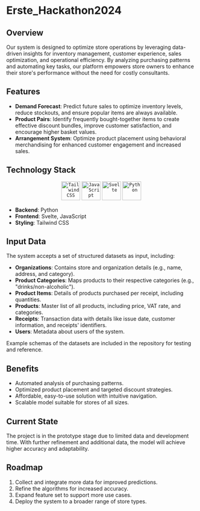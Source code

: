 # Erste_Hackathon2024

## Overview

Our system is designed to optimize store operations by leveraging data-driven insights for inventory management, customer experience, sales optimization, and operational efficiency. By analyzing purchasing patterns and automating key tasks, our platform empowers store owners to enhance their store's performance without the need for costly consultants.

## Features

- **Demand Forecast**: Predict future sales to optimize inventory levels, reduce stockouts, and ensure popular items are always available.
- **Product Pairs**: Identify frequently bought-together items to create effective discount bundles, improve customer satisfaction, and encourage higher basket values.
- **Arrangement System**: Optimize product placement using behavioral merchandising for enhanced customer engagement and increased sales.

## Technology Stack

<div align="center">
	<code><img width="50" src="https://user-images.githubusercontent.com/25181517/202896760-337261ed-ee92-4979-84c4-d4b829c7355d.png" alt="Tailwind CSS" title="Tailwind CSS"/></code>
	<code><img width="50" src="https://user-images.githubusercontent.com/25181517/117447155-6a868a00-af3d-11eb-9cfe-245df15c9f3f.png" alt="JavaScript" title="JavaScript"/></code>
	<code><img width="50" src="https://github.com/marwin1991/profile-technology-icons/assets/136815194/e56b5093-2f58-40cc-b194-5bdde41077b5" alt="Svelte" title="Svelte"/></code>
	<code><img width="50" src="https://user-images.githubusercontent.com/25181517/183423507-c056a6f9-1ba8-4312-a350-19bcbc5a8697.png" alt="Python" title="Python"/></code>
</div>

- **Backend**: Python
- **Frontend**: Svelte, JavaScript
- **Styling**: Tailwind CSS

## Input Data

The system accepts a set of structured datasets as input, including:

- **Organizations**: Contains store and organization details (e.g., name, address, and category).
- **Product Categories**: Maps products to their respective categories (e.g., "drinks/non-alcoholic").
- **Product Items**: Details of products purchased per receipt, including quantities.
- **Products**: Master list of all products, including price, VAT rate, and categories.
- **Receipts**: Transaction data with details like issue date, customer information, and receipts' identifiers.
- **Users**: Metadata about users of the system.

Example schemas of the datasets are included in the repository for testing and reference.

## Benefits

- Automated analysis of purchasing patterns.
- Optimized product placement and targeted discount strategies.
- Affordable, easy-to-use solution with intuitive navigation.
- Scalable model suitable for stores of all sizes.

## Current State

The project is in the prototype stage due to limited data and development time. With further refinement and additional data, the model will achieve higher accuracy and adaptability.

## Roadmap

1. Collect and integrate more data for improved predictions.
2. Refine the algorithms for increased accuracy.
3. Expand feature set to support more use cases.
4. Deploy the system to a broader range of store types.


